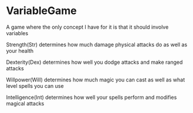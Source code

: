 # VariableGame
A game where the only concept I have for it is that it should involve variables

Strength(Str) determines how much damage physical attacks do as well as your health

Dexterity(Dex) determines how well you dodge attacks and make ranged attacks

Willpower(Will) determines how much magic you can cast as well as what level spells you can use

Intelligence(Int) determines how well your spells perform and modifies magical attacks
